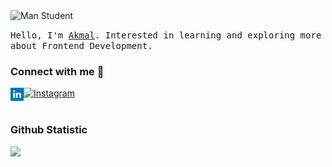 <!-- <img src="https://raw.githubusercontent.com/coderjojo/coderjojo/master/img/github.gif" width=150> !-->
<img src="https://raw.githubusercontent.com/Tarikul-Islam-Anik/Animated-Fluent-Emojis/master/Emojis/People/Man%20Student.png" alt="Man Student" width="150" />
<p>
  <samp>
    Hello, I'm <a href="https://github.com/akmalryandi">Akmal</a>. Interested in learning and exploring more about Frontend Development. 
  </samp>
</p>

### Connect with me :rocket:
<a href="https://www.instagram.com/akmalryandi/">
 <img src="https://edent.github.io/SuperTinyIcons/images/svg/instagram.svg" width="21" title="Instagram">
</a>
<a href="https://www.linkedin.com/in/akmalryandi/">
  <img align="left" alt="Linkdin" width="21px" src="https://raw.githubusercontent.com/edent/SuperTinyIcons/099dc12b59179d07d534069bc8551718f786d91a/images/svg/linkedin.svg" />
</a>
<br/><br/>

### Github Statistic
<p align="left">
<a href="https://github.com/akmalryandi">
<!--   <img height="180em" src="https://github-readme-stats-eight-theta.vercel.app/api?username=akmalryandi&show_icons=true&theme=tokyonight&include_all_commits=true&count_private=true"/> -->
  <img height="180em" src="https://github-readme-stats-eight-theta.vercel.app/api/top-langs/?username=akmalryandi&layout=compact&theme=tokyonight"/>
</a>
</p>

<!--
### Hi there 👋
**akmalryandi/akmalryandi** is a ✨ _special_ ✨ repository because its `README.md` (this file) appears on your GitHub profile.

Here are some ideas to get you started:

- 🔭 I’m currently working on ...
- 🌱 I’m currently learning ...
- 👯 I’m looking to collaborate on ...
- 🤔 I’m looking for help with ...
- 💬 Ask me about ...
- 📫 How to reach me: ...
- 😄 Pronouns: ...
- ⚡ Fun fact: ...
-->
